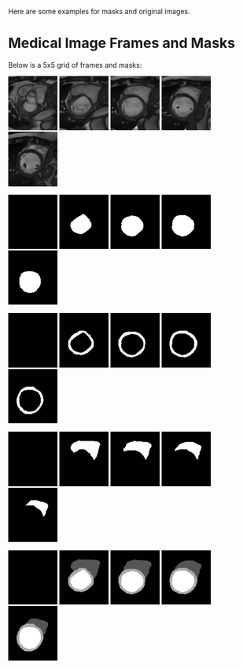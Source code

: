 Here are some examples for masks and original images.
# Medical Image Frames and Masks

Below is a 5x5 grid of frames and masks:

<p float="left">
  <img src="./patient001_frame01_0000_000.png" width="100" />
  <img src="./patient001_frame01_0000_001.png" width="100" />
  <img src="./patient001_frame01_0000_002.png" width="100" />
  <img src="./patient001_frame01_0000_003.png" width="100" />
  <img src="./patient001_frame01_0000_004.png" width="100" />
  </p>
<p float="left">

  <img src="./patient001_frame01_000_mask1.png" width="100" />
  <img src="./patient001_frame01_001_mask1.png" width="100" />
  <img src="./patient001_frame01_002_mask1.png" width="100" />
  <img src="./patient001_frame01_003_mask1.png" width="100" />
  <img src="./patient001_frame01_004_mask1.png" width="100" />
    </p>
<p float="left">

  <img src="./patient001_frame01_000_mask2.png" width="100" />
  <img src="./patient001_frame01_001_mask2.png" width="100" />
  <img src="./patient001_frame01_002_mask2.png" width="100" />
  <img src="./patient001_frame01_003_mask2.png" width="100" />
  <img src="./patient001_frame01_004_mask2.png" width="100" />
    </p>
<p float="left">

  <img src="./patient001_frame01_000_mask3.png" width="100" />
  <img src="./patient001_frame01_001_mask3.png" width="100" />
  <img src="./patient001_frame01_002_mask3.png" width="100" />
  <img src="./patient001_frame01_003_mask3.png" width="100" />
  <img src="./patient001_frame01_004_mask3.png" width="100" />
  </p>
<p float="left">

  <img src="./patient001_frame01_000_mask3.png" width="100" />
  <img src="./patient001_frame01_001.png" width="100" />
  <img src="./patient001_frame01_002.png" width="100" />
  <img src="./patient001_frame01_003.png" width="100" />
  <img src="./patient001_frame01_004.png" width="100" />
  </p>
